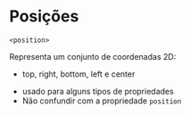 # Posições

`<position>`

Representa um conjunto de coordenadas 2D:
- top, right, bottom, left e center

* usado para alguns tipos de propriedades
* Não confundir com a propriedade `position`
